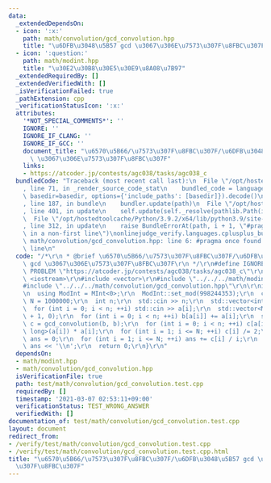 ```yaml
---
data:
  _extendedDependsOn:
  - icon: ':x:'
    path: math/convolution/gcd_convolution.hpp
    title: "\u6DFB\u3048\u5B57 gcd \u3067\u306E\u7573\u307F\u8FBC\u307F"
  - icon: ':question:'
    path: math/modint.hpp
    title: "\u30E2\u30B8\u30E5\u30E9\u8A08\u7B97"
  _extendedRequiredBy: []
  _extendedVerifiedWith: []
  _isVerificationFailed: true
  _pathExtension: cpp
  _verificationStatusIcon: ':x:'
  attributes:
    '*NOT_SPECIAL_COMMENTS*': ''
    IGNORE: ''
    IGNORE_IF_CLANG: ''
    IGNORE_IF_GCC: ''
    document_title: "\u6570\u5B66/\u7573\u307F\u8FBC\u307F/\u6DFB\u3048\u5B57 gcd\
      \ \u3067\u306E\u7573\u307F\u8FBC\u307F"
    links:
    - https://atcoder.jp/contests/agc038/tasks/agc038_c
  bundledCode: "Traceback (most recent call last):\n  File \"/opt/hostedtoolcache/Python/3.9.2/x64/lib/python3.9/site-packages/onlinejudge_verify/documentation/build.py\"\
    , line 71, in _render_source_code_stat\n    bundled_code = language.bundle(stat.path,\
    \ basedir=basedir, options={'include_paths': [basedir]}).decode()\n  File \"/opt/hostedtoolcache/Python/3.9.2/x64/lib/python3.9/site-packages/onlinejudge_verify/languages/cplusplus.py\"\
    , line 187, in bundle\n    bundler.update(path)\n  File \"/opt/hostedtoolcache/Python/3.9.2/x64/lib/python3.9/site-packages/onlinejudge_verify/languages/cplusplus_bundle.py\"\
    , line 401, in update\n    self.update(self._resolve(pathlib.Path(included), included_from=path))\n\
    \  File \"/opt/hostedtoolcache/Python/3.9.2/x64/lib/python3.9/site-packages/onlinejudge_verify/languages/cplusplus_bundle.py\"\
    , line 312, in update\n    raise BundleErrorAt(path, i + 1, \"#pragma once found\
    \ in a non-first line\")\nonlinejudge_verify.languages.cplusplus_bundle.BundleErrorAt:\
    \ math/convolution/gcd_convolution.hpp: line 6: #pragma once found in a non-first\
    \ line\n"
  code: "/*\r\n * @brief \u6570\u5B66/\u7573\u307F\u8FBC\u307F/\u6DFB\u3048\u5B57\
    \ gcd \u3067\u306E\u7573\u307F\u8FBC\u307F\r\n */\r\n#define IGNORE\r\n#define\
    \ PROBLEM \"https://atcoder.jp/contests/agc038/tasks/agc038_c\"\r\n\r\n#include\
    \ <iostream>\r\n#include <vector>\r\n#include \"../../../math/modint.hpp\"\r\n\
    #include \"../../../math/convolution/gcd_convolution.hpp\"\r\n\r\nint main() {\r\
    \n  using ModInt = MInt<0>;\r\n  ModInt::set_mod(998244353);\r\n  constexpr int\
    \ N = 1000000;\r\n  int n;\r\n  std::cin >> n;\r\n  std::vector<int> a(n);\r\n\
    \  for (int i = 0; i < n; ++i) std::cin >> a[i];\r\n  std::vector<ModInt> b(N\
    \ + 1, 0);\r\n  for (int i = 0; i < n; ++i) b[a[i]] += a[i];\r\n  std::vector<ModInt>\
    \ c = gcd_convolution(b, b);\r\n  for (int i = 0; i < n; ++i) c[a[i]] -= static_cast<long\
    \ long>(a[i]) * a[i];\r\n  for (int i = 1; i <= N; ++i) c[i] /= 2;\r\n  ModInt\
    \ ans = 0;\r\n  for (int i = 1; i <= N; ++i) ans += c[i] / i;\r\n  std::cout <<\
    \ ans << '\\n';\r\n  return 0;\r\n}\r\n"
  dependsOn:
  - math/modint.hpp
  - math/convolution/gcd_convolution.hpp
  isVerificationFile: true
  path: test/math/convolution/gcd_convolution.test.cpp
  requiredBy: []
  timestamp: '2021-03-07 02:53:11+09:00'
  verificationStatus: TEST_WRONG_ANSWER
  verifiedWith: []
documentation_of: test/math/convolution/gcd_convolution.test.cpp
layout: document
redirect_from:
- /verify/test/math/convolution/gcd_convolution.test.cpp
- /verify/test/math/convolution/gcd_convolution.test.cpp.html
title: "\u6570\u5B66/\u7573\u307F\u8FBC\u307F/\u6DFB\u3048\u5B57 gcd \u3067\u306E\u7573\
  \u307F\u8FBC\u307F"
---
```

